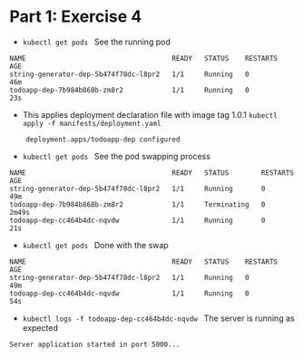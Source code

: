 # Part 1: Exercise 4

* ```kubectl get pods ```   See the running pod

```
NAME                                    READY   STATUS    RESTARTS   AGE
string-generator-dep-5b474f78dc-l8pr2   1/1     Running   0          46m
todoapp-dep-7b984b868b-zm8r2            1/1     Running   0          23s

```

*  This applies deployment declaration file with image tag 1.0.1    ```kubectl apply -f manifests/deployment.yaml ```

```  
    deployment.apps/todoapp-dep configured

```

* ```kubectl get pods ```   See the pod swapping process

```
NAME                                    READY   STATUS        RESTARTS   AGE
string-generator-dep-5b474f78dc-l8pr2   1/1     Running       0          49m
todoapp-dep-7b984b868b-zm8r2            1/1     Terminating   0          2m49s
todoapp-dep-cc464b4dc-nqvdw             1/1     Running       0          21s

```

* ```kubectl get pods ```   Done with the swap 

```
NAME                                    READY   STATUS    RESTARTS   AGE
string-generator-dep-5b474f78dc-l8pr2   1/1     Running   0          49m
todoapp-dep-cc464b4dc-nqvdw             1/1     Running   0          54s

```

* ```kubectl logs -f todoapp-dep-cc464b4dc-nqvdw ``` The server is running as expected
```
Server application started in port 5000...
```
